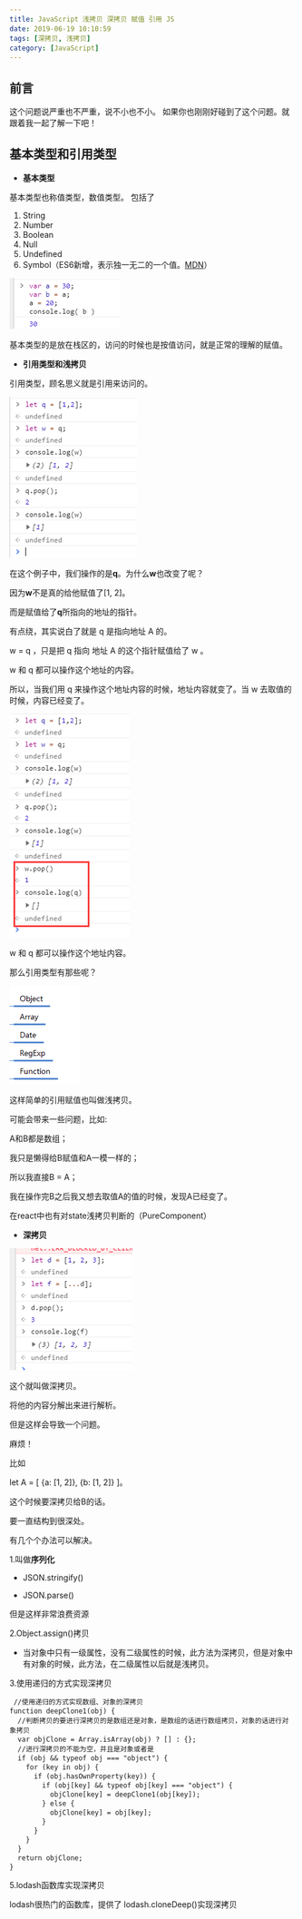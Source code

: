 ```yaml
---
title: JavaScript 浅拷贝 深拷贝 赋值 引用 JS
date: 2019-06-19 10:10:59
tags: [深拷贝, 浅拷贝]
category: [JavaScript]
---
```


## 前言
这个问题说严重也不严重，说不小也不小。
如果你也刚刚好碰到了这个问题。就跟着我一起了解一下吧！

## 基本类型和引用类型

 

 - **基本类型**

基本类型也称值类型，数值类型。
包括了

  1. String
 2. Number
 3. Boolean
 4. Null
 5. Undefined
 6. Symbol（ES6新增，表示独一无二的一个值。[MDN](https://developer.mozilla.org/zh-CN/docs/Web/JavaScript/Reference/Global_Objects/Symbol)）


![在这里插入图片描述](https://github.com/DerrickTel/DerrickTel.github.io/blob/master/img/JavaScript%20%E6%B5%85%E6%8B%B7%E8%B4%9D%20%E6%B7%B1%E6%8B%B7%E8%B4%9D%20%E8%B5%8B%E5%80%BC%20%E5%BC%95%E7%94%A8%20JS/20190428204522836.png?raw=true)

基本类型的是放在栈区的，访问的时候也是按值访问，就是正常的理解的赋值。

 - **引用类型和浅拷贝**


引用类型，顾名思义就是引用来访问的。

![在这里插入图片描述](https://github.com/DerrickTel/DerrickTel.github.io/blob/master/img/JavaScript%20%E6%B5%85%E6%8B%B7%E8%B4%9D%20%E6%B7%B1%E6%8B%B7%E8%B4%9D%20%E8%B5%8B%E5%80%BC%20%E5%BC%95%E7%94%A8%20JS/20190428204904611.png?raw=true)

在这个例子中，我们操作的是**q**。为什么**w**也改变了呢？

因为**w**不是真的给他赋值了[1, 2]。

而是赋值给了**q**所指向的地址的指针。

有点绕，其实说白了就是 q 是指向地址 A 的。

w = q ，只是把 q 指向 地址 A 的这个指针赋值给了 w 。

w 和 q 都可以操作这个地址的内容。

所以，当我们用 q 来操作这个地址内容的时候，地址内容就变了。当 w 去取值的时候，内容已经变了。


![在这里插入图片描述](https://github.com/DerrickTel/DerrickTel.github.io/blob/master/img/JavaScript%20%E6%B5%85%E6%8B%B7%E8%B4%9D%20%E6%B7%B1%E6%8B%B7%E8%B4%9D%20%E8%B5%8B%E5%80%BC%20%E5%BC%95%E7%94%A8%20JS/20190428205243797.png?raw=true)


w 和 q 都可以操作这个地址内容。

那么引用类型有那些呢？



![在这里插入图片描述](https://github.com/DerrickTel/DerrickTel.github.io/blob/master/img/JavaScript%20%E6%B5%85%E6%8B%B7%E8%B4%9D%20%E6%B7%B1%E6%8B%B7%E8%B4%9D%20%E8%B5%8B%E5%80%BC%20%E5%BC%95%E7%94%A8%20JS/20190428205350562.png?raw=true)

这样简单的引用赋值也叫做浅拷贝。

可能会带来一些问题，比如:

A和B都是数组；

我只是懒得给B赋值和A一模一样的；

所以我直接B = A；

我在操作完B之后我又想去取值A的值的时候，发现A已经变了。

在react中也有对state浅拷贝判断的（PureComponent）


 - **深拷贝**

 ![在这里插入图片描述](https://github.com/DerrickTel/DerrickTel.github.io/blob/master/img/JavaScript%20%E6%B5%85%E6%8B%B7%E8%B4%9D%20%E6%B7%B1%E6%8B%B7%E8%B4%9D%20%E8%B5%8B%E5%80%BC%20%E5%BC%95%E7%94%A8%20JS/20190428205853748.png?raw=true)

这个就叫做深拷贝。

将他的内容分解出来进行解析。

但是这样会导致一个问题。

麻烦！

比如

let A = [ {a: [1, 2]}, {b: [1, 2]} ]。

这个时候要深拷贝给B的话。

要一直结构到很深处。

有几个个办法可以解决。

1.叫做**序列化**

 - JSON.stringify()

 - JSON.parse()

 但是这样非常浪费资源

2.Object.assign()拷贝

 - 当对象中只有一级属性，没有二级属性的时候，此方法为深拷贝，但是对象中有对象的时候，此方法，在二级属性以后就是浅拷贝。

 3.使用递归的方式实现深拷贝

```
 //使用递归的方式实现数组、对象的深拷贝
function deepClone1(obj) {
  //判断拷贝的要进行深拷贝的是数组还是对象，是数组的话进行数组拷贝，对象的话进行对象拷贝
  var objClone = Array.isArray(obj) ? [] : {};
  //进行深拷贝的不能为空，并且是对象或者是
  if (obj && typeof obj === "object") {
    for (key in obj) {
      if (obj.hasOwnProperty(key)) {
        if (obj[key] && typeof obj[key] === "object") {
          objClone[key] = deepClone1(obj[key]);
        } else {
          objClone[key] = obj[key];
        }
      }
    }
  }
  return objClone;
}
```

5.lodash函数库实现深拷贝

lodash很热门的函数库，提供了 lodash.cloneDeep()实现深拷贝
